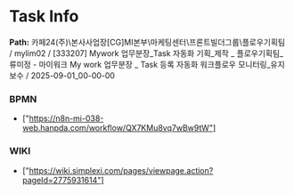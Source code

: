 # Task Info

**Path:** 카페24(주)\본사사업장\[CG]MI본부\마케팅센터\프론트빌더그룹\플로우기획팀 / mylim02 / [333207] Mywork 업무분장_Task 자동화 기획_제작 _ 플로우기획팀_류미정 - 마이워크 My work 업무분장 _ Task 등록 자동화 워크플로우 모니터링_유지보수 / 2025-09-01_00-00-00

### BPMN
- ["https://n8n-mi-038-web.hanpda.com/workflow/QX7KMu8vq7wBw9tW"]

### WIKI
- ["https://wiki.simplexi.com/pages/viewpage.action?pageId=2775931614"]

